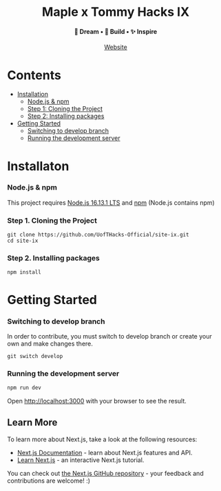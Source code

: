 <div align="center">
  </>
  <h1>Maple x Tommy Hacks IX</h1>
  <h4>💭 Dream  •  🔨 Build  •  ✨ Inspire</h4>
  <a href="Website/"><p>Website</p></a>
</div>

# Contents

- [Installation](#installation)
  - [Node.js & npm](#nodejs-npm)
  - [Step 1: Cloning the Project](#install-step1)
  - [Step 2: Installing packages](#install-step2)
- [Getting Started](#getting-started)
  - [Switching to develop branch](#gs-step1)
  - [Running the development server](#gs-step2)

<h1 id="installation">Installaton</h1>

<h3 id="nodejs-npm">Node.js & npm</h3>

This project requires [Node.js 16.13.1 LTS](https://nodejs.org/en/) and [npm](https://www.npmjs.com/) (Node.js contains npm)

<h3 id="install-step1">Step 1. Cloning the Project</h3>

```
git clone https://github.com/UofTHacks-Official/site-ix.git
cd site-ix
```

<h3 id="install-step2">Step 2. Installing packages</h3>

```
npm install
```

<h1 id="getting-started">Getting Started</h1>

<h3 id="gs-step1">Switching to develop branch</h3>

In order to contribute, you must switch to develop branch or create your own and make changes there.

```
git switch develop
```

<h3 id="gs-step2">Running the development server</h3>

```bash
npm run dev
```

Open [http://localhost:3000](http://localhost:3000) with your browser to see the result.

## Learn More

To learn more about Next.js, take a look at the following resources:

- [Next.js Documentation](https://nextjs.org/docs) - learn about Next.js features and API.
- [Learn Next.js](https://nextjs.org/learn) - an interactive Next.js tutorial.

You can check out [the Next.js GitHub repository](https://github.com/vercel/next.js/) - your feedback and contributions are welcome! :)
